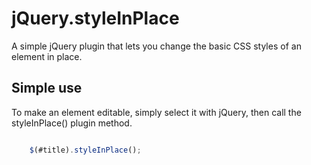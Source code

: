 jQuery.styleInPlace
=========

A simple jQuery plugin that lets you change the basic CSS styles of an element in place. 

Simple use
----------

To make an element editable, simply select it with jQuery, then call the styleInPlace() plugin method.

```js

	$(#title).styleInPlace();

```